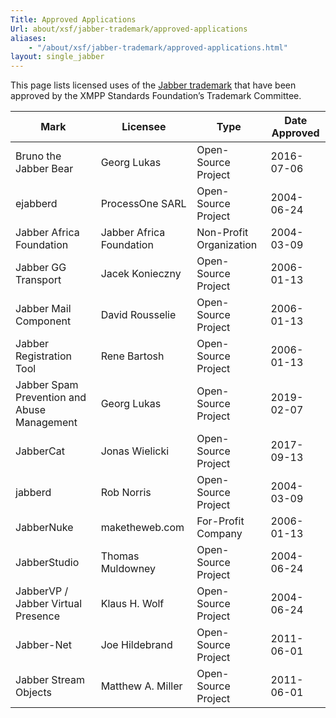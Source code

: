 ```yaml
---
Title: Approved Applications
Url: about/xsf/jabber-trademark/approved-applications
aliases:
    - "/about/xsf/jabber-trademark/approved-applications.html"
layout: single_jabber
---
```


This page lists licensed uses of the [Jabber trademark](/about/xsf/jabber-trademark) that have been approved by the XMPP Standards Foundation’s Trademark Committee.

| Mark                                         | Licensee                    | Type                        | Date Approved |
|----------------------------------------------|-----------------------------|-----------------------------|---------------|
| Bruno the Jabber Bear                        | Georg Lukas                 | Open-Source Project         | 2016-07-06    |
| ejabberd                                     | ProcessOne SARL             | Open-Source Project         | 2004-06-24    |
| Jabber Africa Foundation                     | Jabber Africa Foundation    | Non-Profit Organization     | 2004-03-09    |
| Jabber GG Transport                          | Jacek Konieczny             | Open-Source Project         | 2006-01-13    |
| Jabber Mail Component                        | David Rousselie             | Open-Source Project         | 2006-01-13    |
| Jabber Registration Tool                     | Rene Bartosh                | Open-Source Project         | 2006-01-13    |
| Jabber Spam Prevention and Abuse Management  | Georg Lukas                 | Open-Source Project         | 2019-02-07    |
| JabberCat                                    | Jonas Wielicki              | Open-Source Project         | 2017-09-13    |
| jabberd                                      | Rob Norris                  | Open-Source Project         | 2004-03-09    |
| JabberNuke                                   | maketheweb.com              | For-Profit Company          | 2006-01-13    |
| JabberStudio                                 | Thomas Muldowney            | Open-Source Project         | 2004-06-24    |
| JabberVP / Jabber Virtual Presence           | Klaus H. Wolf               | Open-Source Project         | 2004-06-24    |
| Jabber-Net                                   | Joe Hildebrand              | Open-Source Project         | 2011-06-01    |
| Jabber Stream Objects                        | Matthew A. Miller           | Open-Source Project         | 2011-06-01    |

